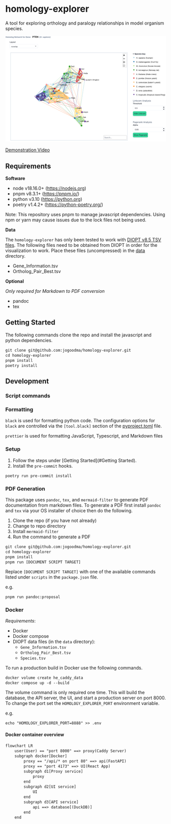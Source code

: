 # homology-explorer

A tool for exploring orthology and paralogy relationships in model organism species.

![Gene Homology Network of PTEN](./docs/images/PTEN_README.png)

[Demonstration Video](https://youtu.be/I-Q6B78EzIA)

## Requirements

**Software**

- node v18.16.0+ (https://nodejs.org)
- pnpm v8.3.1+ (https://pnpm.io/)
- python v3.10 (https://python.org)
- poetry v1.4.2+ (https://python-poetry.org/)

Note: This repository uses pnpm to manage javascript dependencies. Using npm or yarn may cause
issues due to the lock files not being used.

**Data**

The `homology-explorer` has only been tested to work with [DIOPT v8.5 TSV files](https://www.flyrnai.org/diopt).
The following files need to be obtained from DIOPT in order for the visualization to work.
Place these files (uncompressed) in the [data](./data) directory.

- Gene_Information.tsv
- Ortholog_Pair_Best.tsv

**Optional**

_Only required for Markdown to PDF conversion_

- pandoc
- tex

## Getting Started

The following commands clone the repo and install the javascript and python dependencies.

```shell
git clone git@github.com:jogoodma/homology-explorer.git
cd homology-explorer
pnpm install
poetry install
```

## Development

### Script commands

### Formatting

`black` is used for formatting python code. The configuration options for `black` are
controlled via the `[tool.black]` section of the [pyproject.toml](./pyproject.toml) file.

`prettier` is used for formatting JavaScript, Typescript, and Markdown files

### Setup

1. Follow the steps under [Getting Started](#Getting Started).
2. Install the `pre-commit` hooks.

```shell
poetry run pre-commit install
```

### PDF Generation

This package uses `pandoc`, `tex`, and `mermaid-filter` to generate PDF documentation from
markdown files. To generate a PDF first install `pandoc` and `tex` via your OS installer
of choice then do the following.

1. Clone the repo (if you have not already)
2. Change to repo directory
3. Install `mermaid-filter`
4. Run the command to generate a PDF

```shell
git clone git@github.com:jogoodma/homology-explorer.git
cd homology-explorer
pnpm install
pnpm run [DOCUMENT SCRIPT TARGET]
```

Replace `[DOCUMENT SCRIPT TARGET]` with one of the available commands listed under `scripts` in the
`package.json` file.

e.g.

```shell
pnpm run pandoc:proposal
```

### Docker

_Requirements_:

- Docker
- Docker compose
- DIOPT data files (in the `data` directory):
  - `Gene_Information.tsv`
  - `Ortholog_Pair_Best.tsv`
  - `Species.tsv`

To run a production build in Docker use the following commands.

```shell
docker volume create he_caddy_data
docker compose up -d --build
```

The volume command is only required one time.
This will build the database, the API server, the UI, and start a production server on port 8000.
To change the port set the `HOMOLOGY_EXPLORER_PORT` environment
variable.

e.g.

```shell
echo "HOMOLOGY_EXPLORER_PORT=8888" >> .env
```

#### Docker container overview

```mermaid
flowchart LR
    user(User) == "port 8000" ==> proxy(Caddy Server)
    subgraph docker[Docker]
        proxy == "/api/* on port 80" ==> api(FastAPI)
        proxy == "port 4173" ==> UI(React App)
        subgraph d1[Proxy service]
            proxy
        end
        subgraph d2[UI service]
            UI
        end
        subgraph d3[API service]
            api ==> database[(DuckDB)]
        end
    end
```
